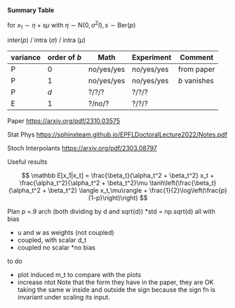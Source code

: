 **Summary Table**

for $x_1\sim \eta + s\mu$ with $\eta\sim \text{N}(0,\sigma^2 I), s \sim \text{Ber}(p)$

inter($p$) / intra ($\sigma$) / intra ($\mu$)

| variance | order of $b$ | Math | Experiment| Comment         |
|----------|------------|------|------|-----------------|
| P       | 0          | no/yes/yes | no/yes/yes  |   from paper    |
| P   | 1          | no/yes/yes | no/yes/yes      |  $b$ vanishes   |
| P   | $d$        | ?/?/?      | ?/?/?       |                 |
| E   | 1          | ?/no/?     | ?/?/?       |         |


Paper
https://arxiv.org/pdf/2310.03575

Stat Phys
https://sphinxteam.github.io/EPFLDoctoralLecture2022/Notes.pdf

Stoch Interpolants
https://arxiv.org/pdf/2303.08797

Useful results

$$
\mathbb E[x_1|x_t] = \frac{\beta_t}{\alpha_t^2 + \beta_t^2} x_t + \frac{\alpha_t^2}{\alpha_t^2 + \beta_t^2}\mu \tanh\left(\frac{\beta_t}{\alpha_t^2 + \beta_t^2} \langle x_t,\mu\rangle + \frac{1}{2}\log\left(\frac{p}{1-p}\right)\right)
$$

Plan
p =.9
arch (both dividing by d and sqrt(d))
*std = np.sqrt(d) all with bias
 * u and w as weights (not coupled)
 * coupled, with scalar d_t
 * coupled no scalar
*no bias

to do
* plot induced m_t to compare with the plots
* increase ntot
Note that the form they have in the paper, they are OK taking the same w inside and outside the sign because the sign fn is invariant under scaling its input.
